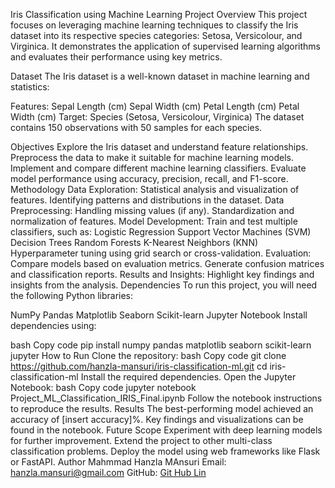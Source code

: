 Iris Classification using Machine Learning
Project Overview
This project focuses on leveraging machine learning techniques to classify the Iris dataset into its respective species categories: Setosa, Versicolour, and Virginica. It demonstrates the application of supervised learning algorithms and evaluates their performance using key metrics.

Dataset
The Iris dataset is a well-known dataset in machine learning and statistics:

Features:
Sepal Length (cm)
Sepal Width (cm)
Petal Length (cm)
Petal Width (cm)
Target: Species (Setosa, Versicolour, Virginica)
The dataset contains 150 observations with 50 samples for each species.

Objectives
Explore the Iris dataset and understand feature relationships.
Preprocess the data to make it suitable for machine learning models.
Implement and compare different machine learning classifiers.
Evaluate model performance using accuracy, precision, recall, and F1-score.
Methodology
Data Exploration:
Statistical analysis and visualization of features.
Identifying patterns and distributions in the dataset.
Data Preprocessing:
Handling missing values (if any).
Standardization and normalization of features.
Model Development:
Train and test multiple classifiers, such as:
Logistic Regression
Support Vector Machines (SVM)
Decision Trees
Random Forests
K-Nearest Neighbors (KNN)
Hyperparameter tuning using grid search or cross-validation.
Evaluation:
Compare models based on evaluation metrics.
Generate confusion matrices and classification reports.
Results and Insights:
Highlight key findings and insights from the analysis.
Dependencies
To run this project, you will need the following Python libraries:

NumPy
Pandas
Matplotlib
Seaborn
Scikit-learn
Jupyter Notebook
Install dependencies using:

bash
Copy code
pip install numpy pandas matplotlib seaborn scikit-learn jupyter
How to Run
Clone the repository:
bash
Copy code
git clone https://github.com/hanzla-mansuri/iris-classification-ml.git
cd iris-classification-ml
Install the required dependencies.
Open the Jupyter Notebook:
bash
Copy code
jupyter notebook Project_ML_Classification_IRIS_Final.ipynb
Follow the notebook instructions to reproduce the results.
Results
The best-performing model achieved an accuracy of [insert accuracy]%.
Key findings and visualizations can be found in the notebook.
Future Scope
Experiment with deep learning models for further improvement.
Extend the project to other multi-class classification problems.
Deploy the model using web frameworks like Flask or FastAPI.
Author
Mahmmad Hanzla MAnsuri 
Email: hanzla.mansuri@gmail.com
GitHub: [Git Hub Lin](https://github.com/hanzla-mansuri)
